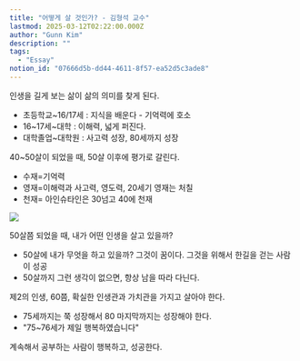 ```yaml
---
title: "어떻게 살 것인가? - 김형석 교수"
lastmod: 2025-03-12T02:22:00.000Z
author: "Gunn Kim"
description: ""
tags:
  - "Essay"
notion_id: "07666d5b-dd44-4611-8f57-ea52d5c3ade8"
---
```



인생을 길게 보는 삶이 삶의 의미를 찾게 된다.

- 초등학교~16/17세 : 지식을 배운다 - 기억력에 호소
- 16~17세~대학 : 이해력, 넓게 퍼진다.
- 대학졸업~대학원 : 사고력 성장, 80세까지 성장


40~50살이 되었을 때, 50살 이후에 평가로 갈린다.

- 수재=기억력
- 영재=이해력과 사고력, 영도력, 20세기 영재는 처칠
- 천재= 아인슈타인은 30넘고 40에 천재


![](https://prod-files-secure.s3.us-west-2.amazonaws.com/94f51666-273a-443d-bf89-42827b5b6876/1ec34fb6-b8b7-4ab1-9179-0c9927215392/Untitled.png?X-Amz-Algorithm=AWS4-HMAC-SHA256&X-Amz-Content-Sha256=UNSIGNED-PAYLOAD&X-Amz-Credential=ASIAZI2LB4663O3CIUIJ%2F20250314%2Fus-west-2%2Fs3%2Faws4_request&X-Amz-Date=20250314T044918Z&X-Amz-Expires=3600&X-Amz-Security-Token=IQoJb3JpZ2luX2VjEJz%2F%2F%2F%2F%2F%2F%2F%2F%2F%2FwEaCXVzLXdlc3QtMiJIMEYCIQDSPomqTZzk2HRWxxHjCROwzfo%2FiWH5274xpoxPBLG0%2FgIhAPE8FWOWYqz9T5QvU5%2FOCb84uvZwo4%2BEDFRwYivyexQYKogECOX%2F%2F%2F%2F%2F%2F%2F%2F%2F%2FwEQABoMNjM3NDIzMTgzODA1IgxGUDLK%2BYlhr1voBCsq3AOf%2BId8x0fYQG7oIf4JV0eK9gWgdm4PLpjI6Gs%2FouifasopWWd9w7V7gewgNtsVGQf9kkd9Tjy59OEkfhIu3QTyYD4FlBSc3w4fut%2BhCJ9iquc6SgBszAzI2%2Fomx59pyq5Yaly%2FuZMnRc2A%2FBrfJSD23SRQdqeCxhn94ftNOyjLcsUlCNYQPhCv%2F7aF%2Bx%2B1VVhiV0OGWGxrARWcQWZNc9B6vZiFfMMPZfvrrtCqRw7yVkfuTgZ7A32GAUhd7c3RqpjHdJyFAdULXM%2Fu1EjQe4nIRv7pWovMAs9u2yyCGuo%2BN85ugsGdHXCyos97JWvCrgExpVZ812M%2F5y55HIsdqsTBShN3rjcxU%2BqUO0SravMWXtA7jdpvpB4fm1YSB53TmM5o0svS272dIB0JLOOTMYX70dxhRtnFxnKVQzAB1vayLGQpXcmB%2BGMeTz%2BIg4VeTVHQMLB%2FKlOKDOwOUYNbhOlBdXkNFahf1KjpRlHEtnxBF5Pv%2BFmQfVboMb5ImrQ%2FFtxf2vuJtwwVA31YreXyP3Mo3cECeGK8jYnBVjqfdmnTveS9BnpzVQm23MDw37naUN3Hpborsv50P5T4QhBj0bsV1o7l65CAUVyePk0jYb487%2BCvumfLDJeow5uyzTDa0c6%2BBjqkAQSxQOh9QbFM0rTcUVheYZ1DmhH8j7by5zzD2yNPtbjyYjXLhn7gfypoU7h3wOT0BqNWUD2A32KfRil46hctDSjuJiIKnqKSJEqSF0Y3frfsnMaCQVCdVcG%2Fgq8ggybffnR1vawzIrOXv3EDDmkShcjT7jYLSBNvUr4dvoLsfizmcWKhz%2BGSqeEDkTXG4mQEq2TBUUWH1rpYTDOzSGW%2BzxmNDbqE&X-Amz-Signature=b363365bbacfc8b978fe40d152140c908e7654637c5d40d79870b564a610c725&X-Amz-SignedHeaders=host&x-id=GetObject)

50살쯤 되었을 때, 내가 어떤 인생을 살고 있을까?

- 50살에 내가 무엇을 하고 있을까? 그것이 꿈이다. 그것을 위해서 한길을 걷는 사람이 성공
- 50살까지 그런 생각이 없으면, 항상 남을 따라 다닌다.

제2의 인생, 60쯤, 확실한 인생관과 가치관을 가지고 살아야 한다.

- 75세까지는 쭉 성장해서 80 마지막까지는 성장해야 한다.
- "75~76세가 제일 행복하였습니다"


계속해서 공부하는 사람이 행복하고, 성공한다.



